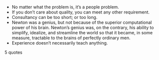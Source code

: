  - No matter what the problem is, it’s a people problem.
 - If you don’t care about quality, you can meet any other requirement.
 - Consultancy can be too short; or too long.
 - Newton was a genius, but not because of the superior computational power of his brain. Newton’s genius was, on the contrary, his ability to simplify, idealize, and streamline the world so that it became, in some measure, tractable to the brains of perfectly ordinary men.
 - Experience doesn’t necessarily teach anything.

5 quotes